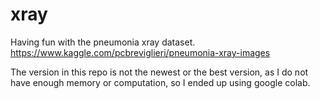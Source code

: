 # xray
Having fun with the pneumonia xray dataset.
https://www.kaggle.com/pcbreviglieri/pneumonia-xray-images

The version in this repo is not the newest or the best version, as I do not have enough memory or computation, so I ended up using google colab.
